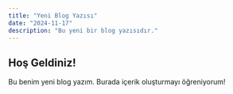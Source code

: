 ```yaml
---
title: "Yeni Blog Yazısı"
date: "2024-11-17"
description: "Bu yeni bir blog yazısıdır."
---
```


## Hoş Geldiniz!
Bu benim yeni blog yazım. Burada içerik oluşturmayı öğreniyorum!

